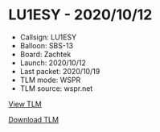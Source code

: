# LU1ESY - 2020/10/12

- Callsign: LU1ESY
- Balloon: SBS-13
- Board: Zachtek
- Launch: 2020/10/12
- Last packet: 2020/10/19
- TLM mode: WSPR
- TLM source: wspr.net

[View TLM](https://github.com/lu1aat/TLM/blob/main/baloons/LU1ESY-20201012/LU1ESY-20201012-WSPR.csv)

[Download TLM](https://github.com/lu1aat/TLM/raw/main/baloons/LU1ESY-20201012/LU1ESY-20201012-WSPR.csv)
